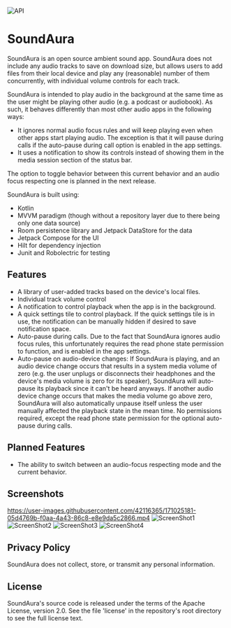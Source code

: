 ![API](https://badgen.net/badge/API/24+/green)
# SoundAura

SoundAura is an open source ambient sound app. SoundAura does not include
any audio tracks to save on download size, but allows users to add files
from their local device and play any (reasonable) number of them concurrently,
with individual volume controls for each track.

SoundAura is intended to play audio in the background at the same time as the
user might be playing other audio (e.g. a podcast or audiobook). As such, it
behaves differently than most other audio apps in the following ways:
- It ignores normal audio focus rules and will keep playing
  even when other apps start playing audio. The exception is
  that it will pause during calls if the auto-pause during
  call option is enabled in the app settings.
- It uses a notification to show its controls instead of showing
  them in the media session section of the status bar.
  
The option to toggle behavior between this current behavior and an audio
focus respecting one is planned in the next release. 
  
SoundAura is built using:
- Kotlin
- MVVM paradigm (though without a repository layer due to there being only one data source)
- Room persistence library and Jetpack DataStore for the data
- Jetpack Compose for the UI
- Hilt for dependency injection
- Junit and Robolectric for testing

## Features
- A library of user-added tracks based on the device's local files.
- Individual track volume control
- A notification to control playback when the app is in the background.
- A quick settings tile to control playback. If the quick settings tile
  is in use, the notification can be manually hidden if desired to save
  notification space.
- Auto-pause during calls. Due to the fact that SoundAura ignores audio
  focus rules, this unfortunately requires the read phone state permission
  to function, and is enabled in the app settings.
- Auto-pause on audio-device changes: If SoundAura is playing, and an
  audio device change occurs that results in a system media volume of
  zero (e.g. the user unplugs or disconnects their headphones and the
  device's media volume is zero for its speaker), SoundAura will auto-pause
  its playback since it can't be heard anyways. If another audio device
  change occurs that makes the media volume go above zero, SoundAura
  will also automatically unpause itself unless the user manually
  affected the playback state in the mean time. No permissions required,
  except the read phone state permission for the optional auto-pause
  during calls.

## Planned Features
- The ability to switch between an audio-focus respecting mode and
  the current behavior.

## Screenshots
https://user-images.githubusercontent.com/42116365/171025181-05d4769b-f0aa-4a43-86c8-e8e9da5c2866.mp4
![ScreenShot1](media/screenshot1.png)
![ScreenShot2](media/screenshot2.png)
![ScreenShot3](media/screenshot3.png)
![ScreenShot4](media/screenshot4.png)

## Privacy Policy
SoundAura does not collect, store, or transmit any personal information.

## License
SoundAura's source code is released under the terms of the Apache License,
version 2.0. See the file 'license' in the repository's root directory to
see the full license text.

